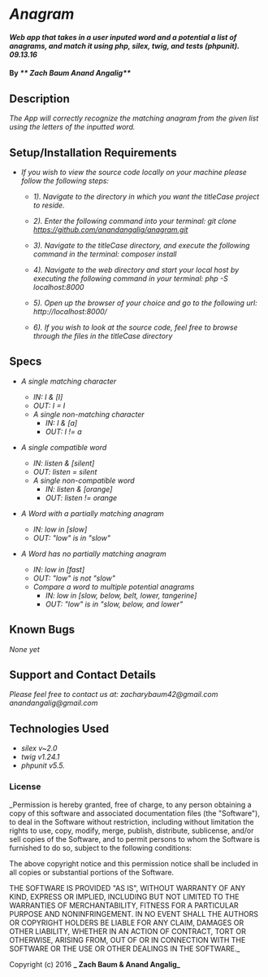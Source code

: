 # _Anagram_

#### _Web app that takes in a user inputed word and a potential a list of anagrams, and match it using  php, silex, twig, and tests (phpunit). 09.13.16_

#### By _** Zach Baum Anand Angalig**_


## Description

_The App will correctly recognize the matching anagram from the given list using the letters of the inputted word._


## Setup/Installation Requirements

* _If you wish to view the source code locally on your machine please follow the following steps:_

  +  _1). Navigate to the directory in which you want the titleCase project to reside._

  +  _2). Enter the following command into your terminal:_
        _git clone https://github.com/anandangalig/anagram.git_

  +  _3). Navigate to the titleCase directory, and execute the following command in the terminal:_
          _composer install_

  +  _4). Navigate to the web directory and start your local host by executing the following command in your terminal:_
          _php -S localhost:8000_

  +  _5). Open up the browser of your choice and go to the following url:_
          _http://localhost:8000/_

  +  _6). If you wish to look at the source code, feel free to browse through the files in the titleCase directory_


## Specs

* _A single matching character_
  + _IN:  I & [I]_
  + _OUT: I = I_

  * _A single non-matching character_
    + _IN:  I & [a]_
    + _OUT: I != a_

* _A single compatible word_
  + _IN:  listen & [silent]_
  + _OUT: listen = silent_

  * _A single non-compatible word_
    + _IN:  listen & [orange]_
    + _OUT: listen != orange_

* _A Word with a partially matching anagram_
  + _IN:  low in [slow]_
  + _OUT: "low" is in "slow"_

* _A Word has no partially matching anagram_
  + _IN:  low in [fast]_
  + _OUT: "low" is not "slow"_

  * _Compare a word to multiple potential anagrams_
    + _IN:  low in [slow, below, belt, lower, tangerine]_
    + _OUT: "low" is in "slow, below, and lower"_


## Known Bugs

_None yet_


## Support and Contact Details

_Please feel free to contact us at:_
    _zacharybaum42@gmail.com_
    _anandangalig@gmail.com_

## Technologies Used

* _silex v~2.0_
* _twig v1.24.1_
* _phpunit v5.5._



### License

 _Permission is hereby granted, free of charge, to any person obtaining a copy of this software and associated documentation files (the "Software"), to deal in the Software without restriction, including without limitation the rights to use, copy, modify, merge, publish, distribute, sublicense, and/or sell copies of the Software, and to permit persons to whom the Software is furnished to do so, subject to the following conditions:

The above copyright notice and this permission notice shall be included in all copies or substantial portions of the Software.

THE SOFTWARE IS PROVIDED "AS IS", WITHOUT WARRANTY OF ANY KIND, EXPRESS OR IMPLIED, INCLUDING BUT NOT LIMITED TO THE WARRANTIES OF MERCHANTABILITY, FITNESS FOR A PARTICULAR PURPOSE AND NONINFRINGEMENT. IN NO EVENT SHALL THE AUTHORS OR COPYRIGHT HOLDERS BE LIABLE FOR ANY CLAIM, DAMAGES OR OTHER LIABILITY, WHETHER IN AN ACTION OF CONTRACT, TORT OR OTHERWISE, ARISING FROM, OUT OF OR IN CONNECTION WITH THE SOFTWARE OR THE USE OR OTHER DEALINGS IN THE SOFTWARE._

Copyright (c) 2016 **_ Zach Baum & Anand Angalig_**
